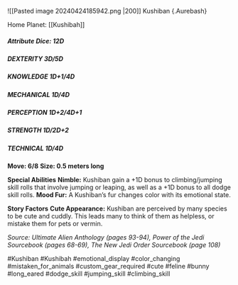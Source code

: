 ![[Pasted image 20240424185942.png |200]]
Kushiban {.Aurebash}

Home Planet: [[Kushibah]]
##### Attribute Dice: 12D
##### DEXTERITY 3D/5D
##### KNOWLEDGE 1D+1/4D
##### MECHANICAL 1D/4D
##### PERCEPTION 1D+2/4D+1
##### STRENGTH 1D/2D+2
##### TECHNICAL 1D/4D
**Move: 6/8**
**Size: 0.5 meters long**

**Special Abilities**
**Nimble:** Kushiban gain a +1D bonus to climbing/jumping skill rolls that involve jumping or leaping, as well as a +1D bonus to all dodge skill rolls.
**Mood Fur:** A Kushiban’s fur changes color with its emotional state.

**Story Factors**
**Cute Appearance:** Kushiban are perceived by many species to be cute and cuddly. This leads many to think of them as helpless, or mistake them for pets or vermin.


*Source: Ultimate Alien Anthology (pages 93-94), Power of the Jedi Sourcebook (pages 68-69), The New Jedi Order Sourcebook (page 108)*

#Kushiban #Kushibah #emotional_display #color_changing #mistaken_for_animals #custom_gear_required #cute #feline #bunny #long_eared
#dodge_skill #jumping_skill #climbing_skill 